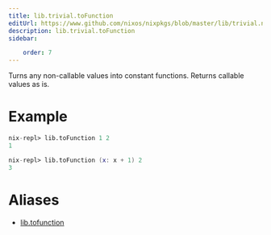 ```yaml
---
title: lib.trivial.toFunction
editUrl: https://www.github.com/nixos/nixpkgs/blob/master/lib/trivial.nix#L617C5
description: lib.trivial.toFunction
sidebar:

    order: 7
---
```


Turns any non-callable values into constant functions.
Returns callable values as is.

# Example

```nix
nix-repl> lib.toFunction 1 2
1

nix-repl> lib.toFunction (x: x + 1) 2
3
```


# Aliases

- [lib.tofunction](/nix-doc-comments/reference/lib/lib-tofunction)


